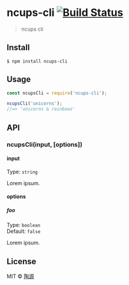 # ncups-cli [![Build Status](https://travis-ci.org/taoyuan/ncups-cli.svg?branch=master)](https://travis-ci.org/taoyuan/ncups-cli)

> ncups cli


## Install

```
$ npm install ncups-cli
```


## Usage

```js
const ncupsCli = require('ncups-cli');

ncupsCli('unicorns');
//=> 'unicorns & rainbows'
```


## API

### ncupsCli(input, [options])

#### input

Type: `string`

Lorem ipsum.

#### options

##### foo

Type: `boolean`<br>
Default: `false`

Lorem ipsum.


## License

MIT © [陶源](https://github.com/taoyuan)
